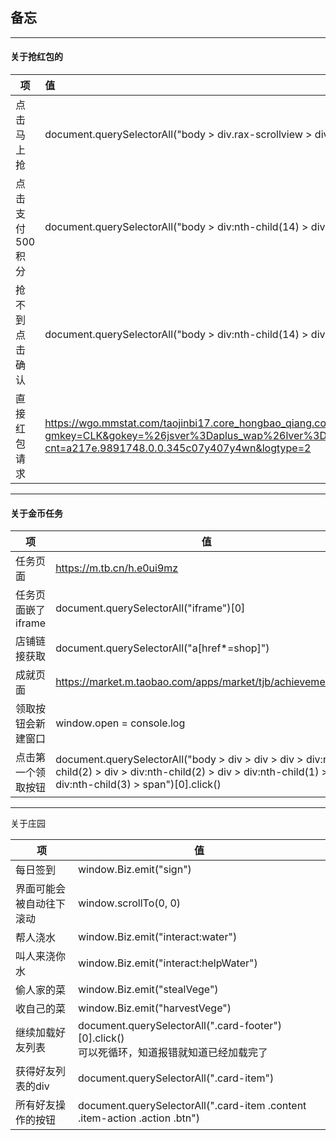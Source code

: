 ## 备忘

------

#### 关于抢红包的

| 项              | 值                                                           |
| --------------- | :----------------------------------------------------------- |
| 点击马上抢      | document.querySelectorAll("body > div.rax-scrollview > div > div:nth-child(5) > div > div > div > div:nth-child(2) > div > div:nth-child(3)")[0].click() |
| 点击支付500积分 | document.querySelectorAll("body > div:nth-child(14) > div > div > div:nth-child(3) > div:nth-child(2)")[0].click() |
| 抢不到点击确认  | document.querySelectorAll("body > div:nth-child(14) > div > div > div:nth-child(3) > div")[0].click() |
| 直接红包请求    | https://wgo.mmstat.com/taojinbi17.core_hongbao_qiang.core_hongbao_qiang?gmkey=CLK&gokey=%26jsver%3Daplus_wap%26lver%3D8.10.4%26pver%3D0.6.6%26cache%3Dbc3a053%26_slog%3D0&cna=uzk0FY0DkjwCAduIX16tpk3Q&spm-cnt=a217e.9891748.0.0.345c07y407y4wn&logtype=2 |

---
#### 关于金币任务

| 项                 | 值                                                           |
| ------------------ | ------------------------------------------------------------ |
| 任务页面           | https://m.tb.cn/h.e0ui9mz                                    |
| 任务页面嵌了iframe | document.querySelectorAll("iframe")[0]                       |
| 店铺链接获取       | document.querySelectorAll("a[href*=shop]")                   |
| 成就页面           | https://market.m.taobao.com/apps/market/tjb/achievement.html |
| 领取按钮会新建窗口 | window.open = console.log                                    |
| 点击第一个领取按钮 | document.querySelectorAll("body > div > div > div > div:nth-child(2) > div > div:nth-child(2) > div > div:nth-child(1) > div:nth-child(3) > span")[0].click() |

------

关于庄园

| 项                       | 值                                                           |
| ------------------------ | ------------------------------------------------------------ |
| 每日签到                 | window.Biz.emit("sign")                                      |
| 界面可能会被自动往下滚动 | window.scrollTo(0, 0)                                        |
| 帮人浇水                 | window.Biz.emit("interact:water")                            |
| 叫人来浇你水             | window.Biz.emit("interact:helpWater")                        |
| 偷人家的菜               | window.Biz.emit("stealVege")                                 |
| 收自己的菜               | window.Biz.emit("harvestVege")                               |
| 继续加载好友列表         | document.querySelectorAll(".card-footer")[0].click()<br />可以死循环，知道报错就知道已经加载完了 |
| 获得好友列表的div        | document.querySelectorAll(".card-item")                      |
| 所有好友操作的按钮       | document.querySelectorAll(".card-item .content .item-action .action .btn") |

